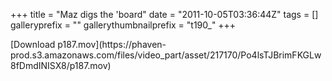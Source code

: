 +++
title = "Maz digs the 'board"
date = "2011-10-05T03:36:44Z"
tags = []
galleryprefix = ""
gallerythumbnailprefix = "t190_"
+++

[Download p187.mov](https://phaven-
prod.s3.amazonaws.com/files/video_part/asset/217170/Po4lsTJBrimFKGLw8fDmdINISX8/p187.mov)

